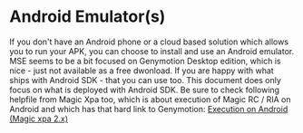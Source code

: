 # Android Emulator(s)
If you don't have an Android phone or a cloud based solution which allows you to run your APK, you can choose to install and use an Android emulator. MSE seems to be a bit focused on Genymotion Desktop edition, which is nice - just not available as a free dwonload. If you are happy with what ships with Android SDK - that you can use too. This document does only focus on what is deployed with Android SDK. Be sure to check following helpfile from Magic Xpa too, which is about execution of Magic RC / RIA on Android and which has that hard link to Genymotion: [Execution on Android (Magic xpa 2.x)](http://kb.magicsoftware.com/articles/bl_Reference/Execution-on-Android-xpa) 

